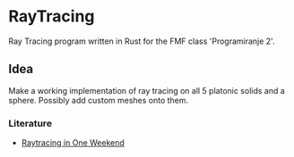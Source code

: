 # RayTracing

Ray Tracing program written in Rust for the FMF class 'Programiranje 2'.


## Idea

Make a working implementation of ray tracing on all 5 platonic solids and a sphere. Possibly add custom meshes onto them.

### Literature

- [Raytracing in One Weekend](https://raytracing.github.io/)

